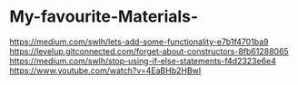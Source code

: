 # My-favourite-Materials-
https://medium.com/swlh/lets-add-some-functionality-e7b1f4701ba9                                        
https://levelup.gitconnected.com/forget-about-constructors-8fb61288065                     
https://medium.com/swlh/stop-using-if-else-statements-f4d2323e6e4
https://www.youtube.com/watch?v=4EaBHb2HBwI
